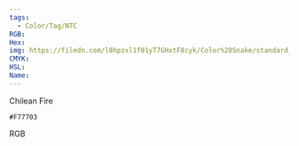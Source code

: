 ```yaml
---
tags:
  - Color/Tag/NTC
RGB:
Hex:
img: https://filedn.com/l0hpzxl1f01yT7GHxtF8cyk/Color%20Snake/standard_csv_to_svg/F77703.svg
CMYK:
HSL:
Name:
---
```

Chilean Fire
```palette
#F77703
```
RGB
